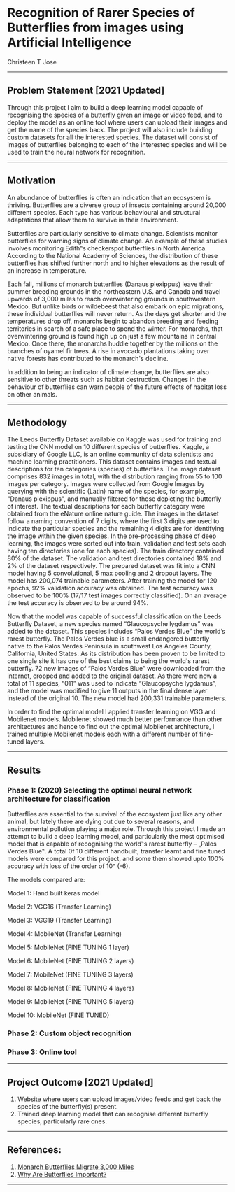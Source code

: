 # Recognition of Rarer Species of Butterflies from images using Artificial Intelligence

Christeen T Jose

---

## Problem Statement [2021 Updated]

Through this project I aim to build a deep learning model capable of recognising the species of a butterfly given an image or video feed, and to deploy the model as an online tool where users can upload their images and get the name of the species back. The project will also include building custom datasets for all the interested species. The dataset will consist of images of butterflies belonging to each of the interested species and will be used to train the neural network for recognition.

---

## Motivation

An abundance of butterflies is often an indication that an ecosystem is thriving. Butterflies are a diverse group of insects containing around 20,000 different species. Each type has various behavioural and structural adaptations that allow them to survive in their environment.

Butterflies are particularly sensitive to climate change. Scientists monitor butterflies for warning signs of climate change. An example of these studies involves monitoring Edith‟s checkerspot butterflies in North America. According to the National Academy of Sciences, the distribution of these butterflies has shifted further north and to higher elevations as the result of an increase in temperature.

Each fall, millions of monarch butterflies (Danaus plexippus) leave their summer breeding grounds in the northeastern U.S. and Canada and travel upwards of 3,000 miles to reach overwintering grounds in southwestern Mexico. But unlike birds or wildebeest that also embark on epic migrations, these individual butterflies will never return. As the days get shorter and the temperatures drop off, monarchs begin to abandon breeding and feeding territories in search of a safe place to spend the winter. For monarchs, that overwintering ground is found high up on just a few mountains in central Mexico. Once there, the monarchs huddle together by the millions on the branches of oyamel fir trees. A rise in avocado plantations taking over native forests has contributed to the monarch's decline.

In addition to being an indicator of climate change, butterflies are also sensitive to other threats such as habitat destruction. Changes in the behaviour of butterflies can warn people of the future effects of habitat loss on other animals.

---

## Methodology

The Leeds Butterfly Dataset available on Kaggle was used for training and testing the CNN model on 10 different species of butterflies. Kaggle, a subsidiary of Google LLC, is an online community of data scientists and machine learning practitioners. This dataset contains images and textual descriptions for ten categories (species) of butterflies. The image dataset comprises 832 images in total, with the distribution ranging from 55 to 100 images per category. Images were collected from Google Images by querying with the scientific (Latin) name of the species, for example, "Danaus plexippus", and manually filtered for those depicting the butterfly of interest. The textual descriptions for each butterfly category were obtained from the eNature online nature guide. The images in the dataset follow a naming convention of 7 digits, where the first 3 digits are used to indicate the particular species and the remaining 4 digits are for identifying the image within the given species. In the pre-processing phase of deep learning, the images were sorted out into train, validation and test sets each having ten directories (one for each species). The train directory contained 80% of the dataset. The validation and test directories contained 18% and 2% of the dataset respectively. The prepared dataset was fit into a CNN model having 5 convolutional, 5 max pooling and 2 dropout layers. The model has 200,074 trainable parameters. After training the model for 120 epochs, 92% validation accuracy was obtained. The test accuracy was observed to be 100% (17/17 test images correctly classified). On an average the test accuracy is observed to be around 94%.

Now that the model was capable of successful classification on the Leeds Butterfly Dataset, a new species named “Glaucopsyche lygdamus” was added to the dataset. This species includes “Palos Verdes Blue” the world’s rarest butterfly. The Palos Verdes blue is a small endangered butterfly native to the Palos Verdes Peninsula in southwest Los Angeles County, California, United States. As its distribution has been proven to be limited to one single site it has one of the best claims to being the world's rarest butterfly. 72 new images of “Palos Verdes Blue” were downloaded from the internet, cropped and added to the original dataset. As there were now a total of 11 species, “011” was used to indicate “Glaucopsyche lygdamus”, and the model was modified to give 11 outputs in the final dense layer instead of the original 10. The new model had 200,331 trainable parameters.

In order to find the optimal model I applied transfer learning on VGG and Mobilenet models. Mobilenet showed much better performance than other architectures and hence to find out the optimal Mobilenet architecture, I trained multiple Mobilenet models each with a different number of fine-tuned layers.

---

## Results
### Phase 1: (2020) Selecting the optimal neural network architecture for classification

Butterflies are essential to the survival of the ecosystem just like any other animal, but lately there are dying out due to several reasons, and environmental pollution playing a major role. Through this project I made an attempt to build a deep learning model, and particularly the most optimised model that is capable of recognising the world‟s rarest butterfly – „Palos Verdes Blue‟. A total 0f 10 different handbuilt, transfer learnt and fine tuned models were compared for this project, and some them showed upto 100% accuracy with loss of the order of 10^ (-6).

The models compared are: 

Model 1: Hand built keras model

Model 2: VGG16 (Transfer Learning) 

Model 3: VGG19 (Transfer Learning) 

Model 4: MobileNet (Transfer Learning) 

Model 5: MobileNet (FINE TUNING 1 layer) 

Model 6: MobileNet (FINE TUNING 2 layers) 

Model 7: MobileNet (FINE TUNING 3 layers) 

Model 8: MobileNet (FINE TUNING 4 layers) 

Model 9: MobileNet (FINE TUNING 5 layers) 

Model 10: MobileNet (FINE TUNED)

### Phase 2: Custom object recognition

### Phase 3: Online tool

---

## Project Outcome [2021 Updated]

1.	Website where users can upload images/video feeds and get back the species of the butterfly(s) present.
2.	Trained deep learning model that can recognise different butterfly species, particularly rare ones.

---
## References:
1.	[Monarch Butterflies Migrate 3,000 Miles](https://www.nationalgeographic.com/news/2017/10/monarch-butterfly-migration/)
2.	[Why Are Butterflies Important?](https://sciencing.com/butterflies-important-8749269.html)

---



